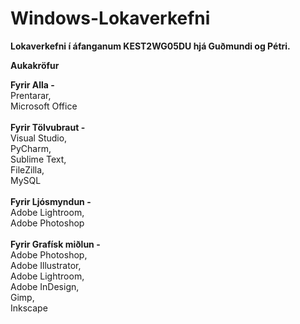 # Windows-Lokaverkefni
**Lokaverkefni í áfanganum KEST2WG05DU hjá Guðmundi og Pétri.**


**Aukakröfur**

**Fyrir Alla -** \
  Prentarar, \
  Microsoft Office \
  \
**Fyrir Tölvubraut -** \
  Visual Studio, \
  PyCharm, \
  Sublime Text, \
  FileZilla, \
  MySQL \
  \
**Fyrir Ljósmyndun -** \
  Adobe Lightroom, \
  Adobe Photoshop \
  \
**Fyrir Grafísk miðlun -** \
  Adobe Photoshop, \
  Adobe Illustrator, \
  Adobe Lightroom, \
  Adobe InDesign, \
  Gimp, \
  Inkscape
  



